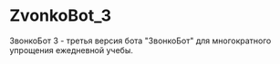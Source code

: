 # ZvonkoBot_3
ЗвонкоБот 3 - третья версия бота "ЗвонкоБот" для многократного упрощения ежедневной учебы.
